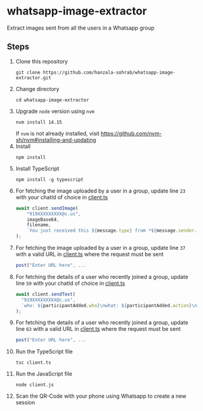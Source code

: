 # whatsapp-image-extractor
Extract images sent from all the users in a Whatsapp group

## Steps
1. Clone this repository
    ```shell
    git clone https://github.com/hanzala-sohrab/whatsapp-image-extractor.git
    ```
2. Change directory
    ```shell
    cd whatsapp-image-extractor
    ```
3. Upgrade `node` version using `nvm`
    ```shell
    nvm install 14.15
    ```
    If `nvm` is not already installed, visit https://github.com/nvm-sh/nvm#installing-and-updating
4. Install
    ```shell
    npm install
    ```
5. Install TypeScript
    ```shell
    npm install -g typescript
    ```
6. For fetching the image uploaded by a user in a group, update line `23` with your chatId of choice in [client.ts](https://github.com/hanzala-sohrab/whatsapp-image-extractor/blob/c600f9a20be3ba233ffccc2eee6d5f359ac1bed3/client.ts#L23)
    ```ts
    await client.sendImage(
        "919XXXXXXXXX@c.us",
        imageBase64,
        filename,
        `You just received this ${message.type} from *${message.sender.name}* with id ${message.sender.id}, at ${message.timestamp}, in group *${message.chat.formattedTitle}* (id: ${message.chat.id})`
    );
    ```
7. For fetching the image uploaded by a user in a group, update line `37` with a valid URL in [client.ts](https://github.com/hanzala-sohrab/whatsapp-image-extractor/blob/412aee4616ab4ec1ddf537cea758e056ec8d979a/client.ts#L37) where the request must be sent
    ```ts
    post("Enter URL here", ...
    ```
8. For fetching the details of a user who recently joined a group, update line `59` with your chatId of choice in [client.ts](https://github.com/hanzala-sohrab/whatsapp-image-extractor/blob/412aee4616ab4ec1ddf537cea758e056ec8d979a/client.ts#L59)
    ```ts
    await client.sendText(
      "919XXXXXXXXX@c.us",
      `who: ${participantAdded.who}\nwhat: ${participantAdded.action}\ngroup: ${participantAdded.chat}`
    );
    ```
9. For fetching the details of a user who recently joined a group, update line `63` with a valid URL in [client.ts](https://github.com/hanzala-sohrab/whatsapp-image-extractor/blob/412aee4616ab4ec1ddf537cea758e056ec8d979a/client.ts#L63) where the request must be sent
    ```ts
    post("Enter URL here", ...
    ```
10. Run the TypeScript file
    ```shell
    tsc client.ts
    ```
10. Run the JavaScript file
    ```shell
    node client.js
    ```
11. Scan the QR-Code with your phone using Whatsapp to create a new session

